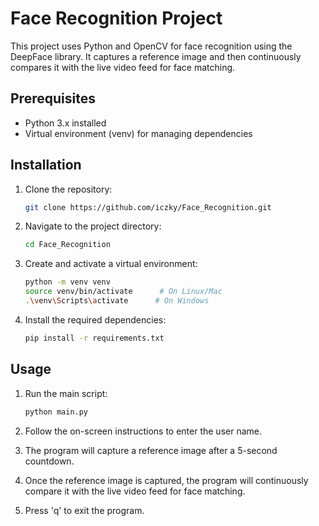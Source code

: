 # Face Recognition Project

This project uses Python and OpenCV for face recognition using the DeepFace library. It captures a reference image and then continuously compares it with the live video feed for face matching.

## Prerequisites

- Python 3.x installed
- Virtual environment (venv) for managing dependencies

## Installation

1. Clone the repository:

   ```bash
   git clone https://github.com/iczky/Face_Recognition.git
   ```

2. Navigate to the project directory:

   ```bash
   cd Face_Recognition
   ```

3. Create and activate a virtual environment:

   ```bash
   python -m venv venv
   source venv/bin/activate      # On Linux/Mac
   .\venv\Scripts\activate      # On Windows
   ```

4. Install the required dependencies:

   ```bash
   pip install -r requirements.txt
   ```

## Usage

1. Run the main script:

   ```bash
   python main.py
   ```

2. Follow the on-screen instructions to enter the user name.

3. The program will capture a reference image after a 5-second countdown.

4. Once the reference image is captured, the program will continuously compare it with the live video feed for face matching.

5. Press 'q' to exit the program.
